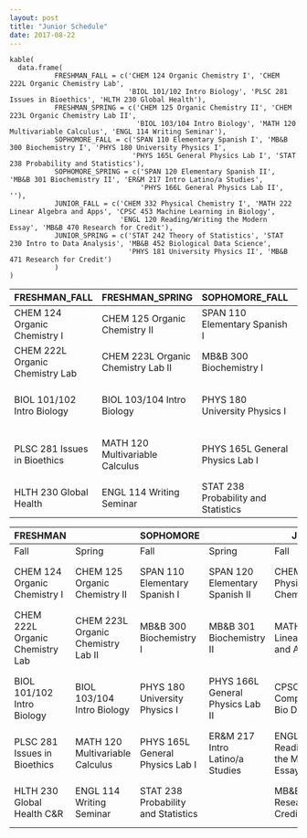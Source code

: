 ```yaml
---  
layout: post  
title: "Junior Schedule"  
date: 2017-08-22  
---
```


    kable(
      data.frame(
               FRESHMAN_FALL = c('CHEM 124 Organic Chemistry I', 'CHEM 222L Organic Chemistry Lab',
                                 'BIOL 101/102 Intro Biology', 'PLSC 281 Issues in Bioethics', 'HLTH 230 Global Health'), 
               FRESHMAN_SPRING = c('CHEM 125 Organic Chemistry II', 'CHEM 223L Organic Chemistry Lab II',
                                   'BIOL 103/104 Intro Biology', 'MATH 120 Multivariable Calculus', 'ENGL 114 Writing Seminar'), 
               SOPHOMORE_FALL = c('SPAN 110 Elementary Spanish I', 'MB&B 300 Biochemistry I', 'PHYS 180 University Physics I', 
                                  'PHYS 165L General Physics Lab I', 'STAT 238 Probability and Statistics'), 
               SOPHOMORE_SPRING = c('SPAN 120 Elementary Spanish II', 'MB&B 301 Biochemistry II', 'ER&M 217 Intro Latino/a Studies', 
                                    'PHYS 166L General Physics Lab II', ''), 
               JUNIOR_FALL = c('CHEM 332 Physical Chemistry I', 'MATH 222 Linear Algebra and Apps', 'CPSC 453 Machine Learning in Biology',
                               'ENGL 120 Reading/Writing the Modern Essay', 'MB&B 470 Research for Credit'), 
               JUNIOR_SPRING = c('STAT 242 Theory of Statistics', 'STAT 230 Intro to Data Analysis', 'MB&B 452 Biological Data Science',
                                 'PHYS 181 University Physics II', 'MB&B 471 Research for Credit')
               )
    )

<table>
<thead>
<tr class="header">
<th align="left">FRESHMAN_FALL</th>
<th align="left">FRESHMAN_SPRING</th>
<th align="left">SOPHOMORE_FALL</th>
<th align="left">SOPHOMORE_SPRING</th>
<th align="left">JUNIOR_FALL</th>
<th align="left">JUNIOR_SPRING</th>
</tr>
</thead>
<tbody>
<tr class="odd">
<td align="left">CHEM 124 Organic Chemistry I</td>
<td align="left">CHEM 125 Organic Chemistry II</td>
<td align="left">SPAN 110 Elementary Spanish I</td>
<td align="left">SPAN 120 Elementary Spanish II</td>
<td align="left">CHEM 332 Physical Chemistry I</td>
<td align="left">STAT 242 Theory of Statistics</td>
</tr>
<tr class="even">
<td align="left">CHEM 222L Organic Chemistry Lab</td>
<td align="left">CHEM 223L Organic Chemistry Lab II</td>
<td align="left">MB&amp;B 300 Biochemistry I</td>
<td align="left">MB&amp;B 301 Biochemistry II</td>
<td align="left">MATH 222 Linear Algebra and Apps</td>
<td align="left">STAT 230 Intro to Data Analysis</td>
</tr>
<tr class="odd">
<td align="left">BIOL 101/102 Intro Biology</td>
<td align="left">BIOL 103/104 Intro Biology</td>
<td align="left">PHYS 180 University Physics I</td>
<td align="left">ER&amp;M 217 Intro Latino/a Studies</td>
<td align="left">CPSC 453 Machine Learning in Biology</td>
<td align="left">MB&amp;B 452 Biological Data Science</td>
</tr>
<tr class="even">
<td align="left">PLSC 281 Issues in Bioethics</td>
<td align="left">MATH 120 Multivariable Calculus</td>
<td align="left">PHYS 165L General Physics Lab I</td>
<td align="left">PHYS 166L General Physics Lab II</td>
<td align="left">ENGL 120 Reading/Writing the Modern Essay</td>
<td align="left">PHYS 181 University Physics II</td>
</tr>
<tr class="odd">
<td align="left">HLTH 230 Global Health</td>
<td align="left">ENGL 114 Writing Seminar</td>
<td align="left">STAT 238 Probability and Statistics</td>
<td align="left"></td>
<td align="left">MB&amp;B 470 Research for Credit</td>
<td align="left">MB&amp;B 471 Research for Credit</td>
</tr>
</tbody>
</table>

<table style="width:100%;">
<colgroup>
<col width="15%" />
<col width="16%" />
<col width="16%" />
<col width="15%" />
<col width="19%" />
<col width="16%" />
</colgroup>
<thead>
<tr class="header">
<th>FRESHMAN</th>
<th></th>
<th>SOPHOMORE</th>
<th></th>
<th>JUNIOR</th>
<th></th>
</tr>
</thead>
<tbody>
<tr class="odd">
<td>Fall</td>
<td>Spring</td>
<td>Fall</td>
<td>Spring</td>
<td>Fall</td>
<td>Spring</td>
</tr>
<tr class="even">
<td>CHEM 124 Organic Chemistry I</td>
<td>CHEM 125 Organic Chemistry II</td>
<td>SPAN 110 Elementary Spanish I</td>
<td>SPAN 120 Elementary Spanish II</td>
<td>CHEM 332 Physical Chemistry</td>
<td>STAT 242b Theory of Statistics</td>
</tr>
<tr class="odd">
<td>CHEM 222L Organic Chemistry Lab</td>
<td>CHEM 223L Organic Chemistry Lab II</td>
<td>MB&amp;B 300 Biochemistry I</td>
<td>MB&amp;B 301 Biochemistry II</td>
<td>MATH 222 Linear Algebra and Apps</td>
<td>MB&amp;B 452b Biological Data Science</td>
</tr>
<tr class="even">
<td>BIOL 101/102 Intro Biology</td>
<td>BIOL 103/104 Intro Biology</td>
<td>PHYS 180 University Physics I</td>
<td>PHYS 166L General Physics Lab II</td>
<td>CPSC 453 Comp Methods Bio Data</td>
<td>STAT 230b Intro to Data Analysis</td>
</tr>
<tr class="odd">
<td>PLSC 281 Issues in Bioethics</td>
<td>MATH 120 Multivariable Calculus</td>
<td>PHYS 165L General Physics Lab I</td>
<td>ER&amp;M 217 Intro Latino/a Studies</td>
<td>ENGL 120 Reading/Writing the Modern Essay</td>
<td>PHYS 181 University Physics II</td>
</tr>
<tr class="even">
<td>HLTH 230 Global Health C&amp;R</td>
<td>ENGL 114 Writing Seminar</td>
<td>STAT 238 Probability and Statistics</td>
<td></td>
<td>MB&amp;B 470 Research for Credit</td>
<td>MB&amp;B 471 Research for Credit</td>
</tr>
</tbody>
</table>

